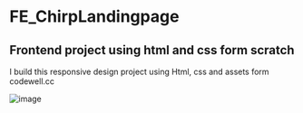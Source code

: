 # FE_ChirpLandingpage
## Frontend project using html and css form scratch
I build this responsive design project using Html, css and assets form codewell.cc 

![image](https://github.com/FadliNur31/FE_ChirpLandingpage/assets/133163475/9c87922f-def2-4005-9443-2a41efe68f27)



